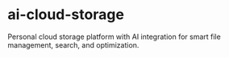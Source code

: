 # ai-cloud-storage
Personal cloud storage platform with AI integration for smart file management, search, and optimization.
